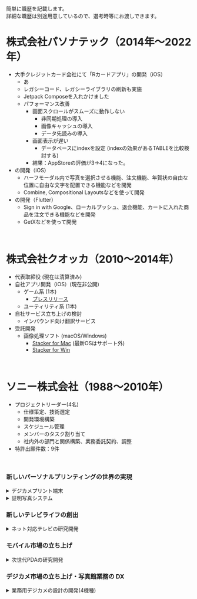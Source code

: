 簡単に職歴を記載します。<br>
詳細な職歴は別途用意しているので、選考時等にお渡しできます。

# 株式会社パソナテック（2014年〜2022年）

- 大手クレジットカード会社にて「Rカードアプリ」の開発（iOS）
    - あ
    - レガシーコード、レガシーライブラリの刷新も実施
    - Jetpack Composeを入れかけました
    - パフォーマンス改善
      - 画面スクロールがスムーズに動作しない
        - 非同期処理の導入
        - 画像キャッシュの導入
        - データ先読みの導入
      - 画面表示が遅い
        - データベースにindexを設定 (indexの効果があるTABLEを比較検討する)
      - 結果：AppStoreの評価が3→4になった。
- の開発（iOS）
    - ハーフモーダル内で写真を選択させる機能、注文機能、年賀状の自由な位置に自由な文字を配置できる機能などを開発
    - Combine, Compositional Layoutsなどを使って開発
- の開発（Flutter）
    - Sign in with Google、ローカルプッシュ、退会機能、カートに入れた商品を注文できる機能などを開発
    - GetXなどを使って開発
<br>

# 株式会社クオッカ（2010〜2014年）

- 代表取締役 (現在は清算済み)
- 自社アプリ開発（iOS）(現在非公開)
  - ゲーム系 (1本)
    - [プレスリリース](https://www.atpress.ne.jp/news/39378)
  - ユーティリティ系 (1本)
- 自社サービス立ち上げの検討
  - インバウンド向け翻訳サービス
- 受託開発 
  - 画像処理ソフト (macOS/Windows)
    - [Stacker for Mac](https://www.vector.co.jp/soft/mac/art/se505234.html) (最新OSはサポート外)
    - [Stacker for Win](https://www.vector.co.jp/soft/winnt/art/se505235.html)



<br>

# ソニー株式会社（1988〜2010年）

- プロジェクトリーダー(4名)
  - 仕様策定、技術選定
  - 開発環境構築
  - スケジュール管理
  - メンバーのタスク割り当て
  - 社内外の部門と関係構築、業務委託契約、調整
- 特許出願件数：9件

<br>

### 新しいパーソナルプリンティングの世界の実現

<details>
<summary>デジカメプリント端末</summary>

<div>
- GUIフレームワーク
  - 特徴
    - FLASH/ActionScript(表示)とVisual C++(ロジック)が宣言型プログラミングで連帯
  - 担当
    - 企画・開発
    - GUIフレームワークの採用推進
    - 管理者設定画面に実装
- ネットワーク対応
  - 特徴
    - ネットワーク経由で各店舗の端末状態の把握、リモート設定、売上の集計等ができるようになる
      - 上記サービスのクラウド化
    - 自社SNSサービスから写真をダウンロードできるようになる
  - 担当
    - 企画・開発
    - 社内関連部門と連帯関係構築
    - C++からC#(.NET)へ開発環境の移行推進
    - プロトタイプ作成
</div>
</details>

<details>
<summary>証明写真システム</summary>

<div>

- 特徴
  - 世界の証明写真規格に対応したカメラ、プリンターのセット
  - PCなしでワイヤレス接続で使用可能
- 担当
  - カメラ部
    - ソフトウェア仕様策定
    - GUIシミュレーター作成
    - 家電メーカーS社と共同開発
      - 仕様・テストの折衝
  - プリンター部
    - ファームウェア開発
  - その他
    - 工場で生産時に使用する自動テストソフトウェア作成
    - 顧客の要望に合わせてカスタマイズ対応
  - URL https://www.sony.jp/pro/products/UPX-C300/
</div>
</details>


### 新しいテレビライフの創出

<details>
<summary>ネット対応テレビの研究開発</summary>

<div>

- 特徴
  - ユーザーがキーボード操作をしなくてもネットを楽しめるシステム
  - おすすめテレビ番組の提案
  - 出演者などの自動検出、関連情報表示
- 担当
  - 研究成果の製品採用推進、技術提供
  - 社内外の研究所と協力関係の構築
  - プロトタイプ開発
  - 技術選定・実験計画
    - ユーザー・ビヘイビア解析
    - ユーザー嗜好抽出
    - テロップ認識
    - キーワード抽出
</div>
</details>


### モバイル市場の立ち上げ


<details>
<summary>次世代PDAの研究開発</summary>

<div>

- 特徴
  - 初号機
    - 内製OS(Aperios)搭載
    - 家電にJavaを搭載するプロジェクトも兼ねる
    - [ラスベガスCOMDEXで発表](https://pc.watch.impress.co.jp/docs/article/981124/comdex18.htm)
  - ２号機
    - 米大手IT企業A社からOS技術提供
    - 当時最先端の動画・音楽再生機能搭載
- 担当
  - デバイスドライバー(グラフィック、周辺機器)開発
  - BIOS開発
  - AV Framework技術検討(２号機)
  - ハードウェア開発
    - 仕様策定
    - PCメーカーN社に基板設計・製造を委託
      - 業務委託契約の折衝
    - 関係部署との調整
</div>
</details>


### デジカメ市場の立ち上げ・写真館業務の DX


<details>
<summary>業務用デジカメの設計の開発(4機種)</summary>

<div>

- 特徴
  - 写真館に納入する業務用デジカメ
    - フィルム中心だった業務プロセスのデジタル化を推進
- 担当
  - 技術選定、開発環境構築
  - ファームウェア開発
    - リアルタイムOS、ファイルシステムの内製
  - 生産・設計検討用ソフトウェア(Mac,Win)の開発
  - 画像処理
  - マイコン回路設計
    - アーキテクチャ設計、部品選定
</div>
</details>

